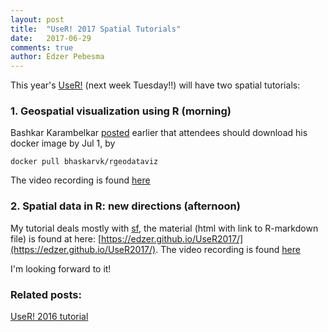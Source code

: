 ```yaml
---
layout: post
title:  "UseR! 2017 Spatial Tutorials"
date:   2017-06-29
comments: true
author: Edzer Pebesma
---
```


This year's [UseR!](https://user2017.brussels/tutorials) (next week Tuesday!!) will have two spatial tutorials:

### 1. Geospatial visualization using R (morning)

Bashkar Karambelkar
[posted](https://twitter.com/bhaskar_vk/status/879109886424043521)
earlier that attendees should download his docker image by Jul 1, by

    docker pull bhaskarvk/rgeodataviz

The video recording is found [here](https://channel9.msdn.com/events/useR-international-R-User-conferences/useR-International-R-User-2017-Conference/Geospatial-visualization-using-R?term=spatial%20R)

### 2. Spatial data in R: new directions (afternoon)

My tutorial deals mostly with [sf](https://edzer.github.io/sfr/),
the material (html with link to R-markdown file) is found at here:
[https://edzer.github.io/UseR2017/](https://edzer.github.io/UseR2017/).
The video recording is found [here](https://channel9.msdn.com/Search?term=spatial%20R#pubDate=year&ch9Search&lang-en=en)

I'm looking forward to it!

### Related posts:

[UseR! 2016 tutorial](http://r-spatial.org/2016/06/27/UseR.html)
